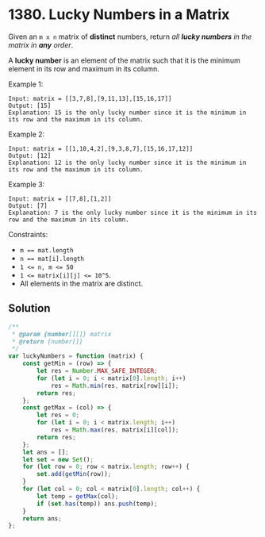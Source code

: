 # 1380. Lucky Numbers in a Matrix

Given an `m x n` matrix of **distinct** numbers, return _all **lucky numbers** in the matrix in **any** order_.

A **lucky number** is an element of the matrix such that it is the minimum element in its row and maximum in its column.

Example 1:

```
Input: matrix = [[3,7,8],[9,11,13],[15,16,17]]
Output: [15]
Explanation: 15 is the only lucky number since it is the minimum in its row and the maximum in its column.
```

Example 2:

```
Input: matrix = [[1,10,4,2],[9,3,8,7],[15,16,17,12]]
Output: [12]
Explanation: 12 is the only lucky number since it is the minimum in its row and the maximum in its column.
```

Example 3:

```
Input: matrix = [[7,8],[1,2]]
Output: [7]
Explanation: 7 is the only lucky number since it is the minimum in its row and the maximum in its column.
```

Constraints:

-   `m == mat.length`
-   `n == mat[i].length`
-   `1 <= n, m <= 50`
-   `1 <= matrix[i][j] <= 10^5`.
-   All elements in the matrix are distinct.

## Solution

```javascript
/**
 * @param {number[][]} matrix
 * @return {number[]}
 */
var luckyNumbers = function (matrix) {
    const getMin = (row) => {
        let res = Number.MAX_SAFE_INTEGER;
        for (let i = 0; i < matrix[0].length; i++)
            res = Math.min(res, matrix[row][i]);
        return res;
    };
    const getMax = (col) => {
        let res = 0;
        for (let i = 0; i < matrix.length; i++)
            res = Math.max(res, matrix[i][col]);
        return res;
    };
    let ans = [];
    let set = new Set();
    for (let row = 0; row < matrix.length; row++) {
        set.add(getMin(row));
    }
    for (let col = 0; col < matrix[0].length; col++) {
        let temp = getMax(col);
        if (set.has(temp)) ans.push(temp);
    }
    return ans;
};
```
